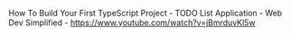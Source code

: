 How To Build Your First TypeScript Project - TODO List Application - Web Dev Simplified - https://www.youtube.com/watch?v=jBmrduvKl5w

